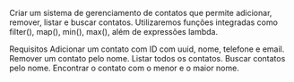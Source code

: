 Criar um sistema de gerenciamento de contatos que permite adicionar, remover, listar e buscar contatos. Utilizaremos funções integradas como filter(), map(), min(), max(), além de expressões lambda.

Requisitos
Adicionar um contato com ID com uuid, nome, telefone e email.
Remover um contato pelo nome.
Listar todos os contatos.
Buscar contatos pelo nome.
Encontrar o contato com o menor e o maior nome.